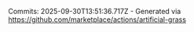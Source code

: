 Commits: 2025-09-30T13:51:36.717Z - Generated via https://github.com/marketplace/actions/artificial-grass
<br>

